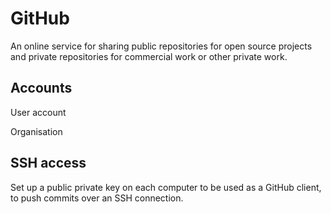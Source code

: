 # GitHub

An online service for sharing public repositories for open source projects and private repositories for commercial work or other private work.


## Accounts

User account

Organisation

## SSH access

Set up a public private key on each computer to be used as a GitHub client, to push commits over an SSH connection.



